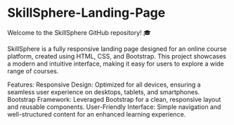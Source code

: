 # SkillSphere-Landing-Page
Welcome to the SkillSphere GitHub repository! 🎓

SkillSphere is a fully responsive landing page designed for an online course platform, created using HTML, CSS, and Bootstrap. This project showcases a modern and intuitive interface, making it easy for users to explore a wide range of courses.

Features:
Responsive Design: Optimized for all devices, ensuring a seamless user experience on desktops, tablets, and smartphones.
Bootstrap Framework: Leveraged Bootstrap for a clean, responsive layout and reusable components.
User-Friendly Interface: Simple navigation and well-structured content for an enhanced learning experience.
